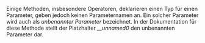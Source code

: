 Einige Methoden, insbesondere Operatoren, deklarieren einen Typ für einen Parameter, geben jedoch keinen Parameternamen an. Ein solcher Parameter wird auch als *unbenannter Parameter* bezeichnet. In der Dokumentation für diese Methode stellt der Platzhalter *__unnamed0* den unbenannten Parameter dar.